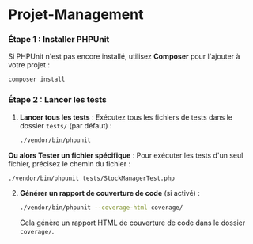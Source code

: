 # Projet-Management

### **Étape 1 : Installer PHPUnit**
Si PHPUnit n'est pas encore installé, utilisez **Composer** pour l'ajouter à votre projet :

```bash
composer install
```

### **Étape 2 : Lancer les tests**
1. **Lancer tous les tests** : Exécutez tous les fichiers de tests dans le dossier `tests/` (par défaut) :
   ```bash
   ./vendor/bin/phpunit
   ```

**Ou alors Tester un fichier spécifique** : Pour exécuter les tests d'un seul fichier, précisez le chemin du fichier :
   ```bash
   ./vendor/bin/phpunit tests/StockManagerTest.php
   ```

2. **Générer un rapport de couverture de code** (si activé) :
   ```bash
   ./vendor/bin/phpunit --coverage-html coverage/
   ```
   Cela génère un rapport HTML de couverture de code dans le dossier `coverage/`.
